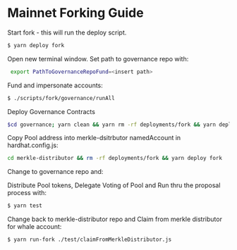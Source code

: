 # Mainnet Forking Guide

Start fork - this will run the deploy script.

```sh
$ yarn deploy fork 
```

Open new terminal window. Set path to governance repo with:
```sh
 export PathToGovernanceRepoFund=<insert path>
```


Fund and impersonate accounts:

```sh
$ ./scripts/fork/governance/runAll
```

Deploy Governance Contracts
```sh
$cd governance; yarn clean && yarn rm -rf deployments/fork && yarn deploy fork;

```
Copy Pool address into merkle-dsitrbutor namedAccount in hardhat.config.js:
```sh
cd merkle-distributor && rm -rf deployments/fork && yarn deploy fork
```

Change to governance repo and: 

Distribute Pool tokens, Delegate Voting of Pool and Run thru the proposal process with:
```sh
$ yarn test
```

Change back to merkle-distributor repo and Claim from merkle distributor for whale account:
```sh
$ yarn run-fork ./test/claimFromMerkleDistributor.js
```




